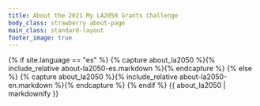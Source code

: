 ```yaml
---
title: About the 2021 My LA2050 Grants Challenge
body_class: strawberry about-page
main_class: standard-layout
footer_image: true
---
```


{% if site.language == "es" %}
  {% capture about_la2050 %}{% include_relative about-la2050-es.markdown %}{% endcapture %}
{% else %}
  {% capture about_la2050 %}{% include_relative about-la2050-en.markdown %}{% endcapture %}
{% endif %}
{{ about_la2050 | markdownify }}
